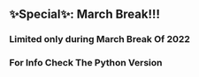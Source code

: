 ## ✨Special✨: March Break!!!
### Limited only during March Break Of 2022
### For Info Check The Python Version
